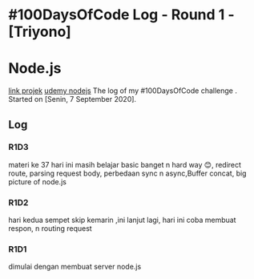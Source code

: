 # #100DaysOfCode Log - Round 1 - [Triyono]
# Node.js 
[link projek](https://github.com/triyono777/NodeJS)
[udemy nodejs](https://www.udemy.com/course/nodejs-the-complete-guide/learn/lecture/11561940#overview)
The log of my #100DaysOfCode challenge . Started on [Senin, 7 September 2020].

## Log 
### R1D3
materi ke 37
hari ini masih belajar basic banget n hard way 😊, redirect route, parsing request body, perbedaan sync n async,Buffer concat, big picture of node.js


### R1D2
hari kedua sempet skip kemarin ,ini lanjut lagi, hari ini coba membuat respon, n routing request



### R1D1 
dimulai dengan membuat server node.js




